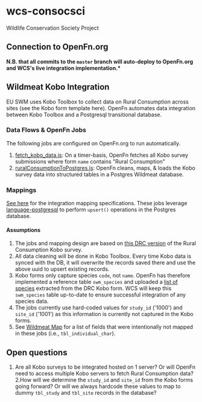 # wcs-consocsci

Wildlife Conservation Society Project

## Connection to OpenFn.org

**N.B. that all commits to the `master` branch will auto-deploy to OpenFn.org and WCS's live integration implementation.\***

## Wildmeat Kobo Integration
EU SWM uses Kobo Toolbox to collect data on Rural Consumption across sites (see the Kobo form template here). OpenFn automates data integration between Kobo Toolbox and a Postgresql transitional database. 

### Data Flows & OpenFn Jobs
The following jobs are configured on OpenFn.org to run automatically. 
1. [fetch_kobo_data.js](https://github.com/OpenFn/wcs-consocsci/blob/master/fetch_kobo_data.js): On a timer-basis, OpenFn fetches all Kobo survey submissions where form `name` contains "Rural Consumption"
2. [ruralConsumptionToPostgres.js](https://github.com/OpenFn/wcs-consocsci/blob/master/ruralConsumptionToPostgres.js): OpenFn cleans, maps, & loads the Kobo survey data into structured tables in a Postgres Wildmeat database. 
### Mappings 
[See here](https://docs.google.com/spreadsheets/d/15VRibnaglShF3oNNLMbiyGopTJrYbP02aQ04cz4Qt-k/edit#gid=767749359) for the integration mapping specifications. These jobs leverage [language-postgresql](https://github.com/OpenFn/postgresql) to perform `upsert()` operations in the Postgres database. 

#### Assumptions
1. The jobs and mapping design are based on [this DRC version](https://docs.google.com/spreadsheets/d/1AN2Qyjx-ua3fE5-Nj7Bg2WSdZdIE6zy4FmVVrMqGZl0/edit?usp=drive_web&ouid=101430720901034004945) of the Rural Consumption Kobo survey. 
2. All data cleaning will be done in Kobo Toolbox. Every time Kobo data is synced with the DB, it will overwrite the records saved there and use the above uuid to upsert existing records.
3. Kobo forms only capture species `code`, not `name`. OpenFn has therefore implemented a reference table `swm_species` and uploaded a [list of species](https://docs.google.com/spreadsheets/d/1yfBjpb9cuCOvzKF9Iu_XrXLA_BC8cQFCyYxjVgFIuXU/edit) extracted from the DRC Kobo form. WCS will keep this `swm_species` table up-to-date to ensure successful integration of any species data. 
4. The jobs currently use hard-coded values for `study_id` ('1000') and `site_id` ('1001') as this information is currently not captured in the Kobo forms. 
5. See [Wildmeat Map](https://docs.google.com/spreadsheets/d/15VRibnaglShF3oNNLMbiyGopTJrYbP02aQ04cz4Qt-k/edit#gid=767749359) for a list of fields that were intentionally not mapped in these jobs (i.e., `tbl_individual_char`). 

## Open questions
1. Are all Kobo surveys to be integrated hosted on 1 server? Or will OpenFn need to access multiple Kobo servers to fetch Rural Consumption data? 
2.How will we determine the `study_id` and `site_id` from the Kobo forms going forward? Or will we always hardcode these values to map to dummy `tbl_study` and `tbl_site` records in the database?
